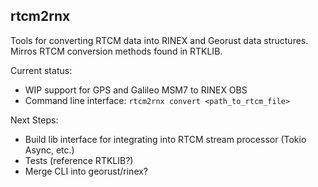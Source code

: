 ## rtcm2rnx

Tools for converting RTCM data into RINEX and Georust data structures. Mirros RTCM conversion methods found in RTKLIB. 

Current status:
* WIP support for GPS and Galileo MSM7 to RINEX OBS
* Command line interface: `rtcm2rnx convert <path_to_rtcm_file>`
  

Next Steps:
* Build lib interface for integrating into RTCM stream processor (Tokio Async, etc.)
* Tests (reference RTKLIB?)
* Merge CLI into georust/rinex?

  
